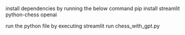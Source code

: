 install dependencies by running the below command
pip install streamlit python-chess openai

run the python file by executing
streamlit run chess_with_gpt.py
